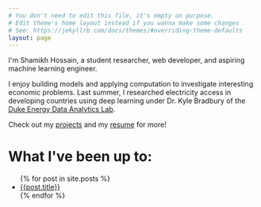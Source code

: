 ```yaml
---
# You don't need to edit this file, it's empty on purpose.
# Edit theme's home layout instead if you wanna make some changes
# See: https://jekyllrb.com/docs/themes/#overriding-theme-defaults
layout: page
---
```


I'm Shamikh Hossain, a student researcher, web developer, and aspiring machine learning engineer.   


<!-- My research interests are in data science, economic
development, cryptocurrency, and machine-learning, and this site serves to be an
online homebase for my adventures in these fields, and as a repository for my notes, thoughts, projects, etc. 
 -->
I enjoy building models and applying computation to investigate interesting economic problems. Last summer, I researched electricity access in developing countries
using deep learning under
Dr. Kyle Bradbury of the
[Duke Energy Data Analytics Lab](https://energy.duke.edu/research/energy-data).

Check out my [projects](https://shamikh-mill.github.io/resume.pdf) and my [resume](https://shamikh-mill.github.io/blog/projects) for more! 


# What I've been up to:  
<ul>
  {% for post in site.posts %}
    <li>
      <a href="{{ site.baseurl }}{{ post.url }}">{{post.title}}</a>
    </li>
  {% endfor %}
</ul>


<!-- https://github.com/jekyll/jekyll/issues/332 -->
